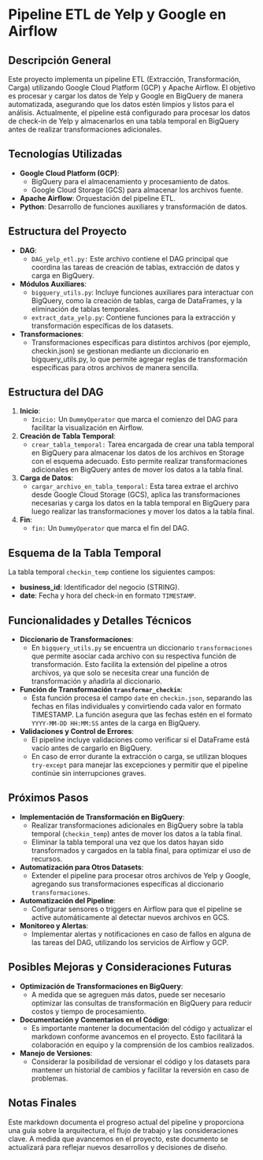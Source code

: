 # Pipeline ETL de Yelp y Google en Airflow

## Descripción General
Este proyecto implementa un pipeline ETL (Extracción, Transformación, Carga) utilizando Google Cloud Platform (GCP) y Apache Airflow. El objetivo es procesar y cargar los datos de Yelp y Google en BigQuery de manera automatizada, asegurando que los datos estén limpios y listos para el análisis. Actualmente, el pipeline está configurado para procesar los datos de check-in de Yelp y almacenarlos en una tabla temporal en BigQuery antes de realizar transformaciones adicionales.

## Tecnologías Utilizadas
- **Google Cloud Platform (GCP)**:
  - BigQuery para el almacenamiento y procesamiento de datos.
  - Google Cloud Storage (GCS) para almacenar los archivos fuente.
- **Apache Airflow**: Orquestación del pipeline ETL.
- **Python**: Desarrollo de funciones auxiliares y transformación de datos.

## Estructura del Proyecto
- **DAG**:
    - `DAG_yelp_etl.py:` Este archivo contiene el DAG principal que coordina las tareas de creación de tablas, extracción de datos y carga en BigQuery.
- **Módulos Auxiliares**:
  - `bigquery_utils.py`: Incluye funciones auxiliares para interactuar con BigQuery, como la creación de tablas, carga de DataFrames, y la eliminación de tablas temporales.
  - `extract_data_yelp.py`: Contiene funciones para la extracción y transformación específicas de los datasets.
- **Transformaciones**: 
    - Transformaciones específicas para distintos archivos (por ejemplo, checkin.json) se gestionan mediante un diccionario en bigquery_utils.py, lo que permite agregar reglas de transformación específicas para otros archivos de manera sencilla.

## Estructura del DAG

1. **Inicio**: 
    - `Inicio:` Un `DummyOperator` que marca el comienzo del DAG para facilitar la visualización en Airflow.
2. **Creación de Tabla Temporal**: 
    - `crear_tabla_temporal:` Tarea encargada de crear una tabla temporal en BigQuery para almacenar los datos de los archivos en Storage con el esquema adecuado. Esto permite realizar transformaciones adicionales en BigQuery antes de mover los datos a la tabla final.
3. **Carga de Datos**: 
    - `cargar_archivo_en_tabla_temporal:` Esta tarea extrae el archivo desde Google Cloud Storage (GCS), aplica las transformaciones necesarias y carga los datos en la tabla temporal en BigQuery para luego realizar las transformaciones y mover los datos a la tabla final.
4. **Fin**: 
    - `fin:` Un `DummyOperator` que marca el fin del DAG.

## Esquema de la Tabla Temporal

La tabla temporal `checkin_temp` contiene los siguientes campos:
- **business_id**: Identificador del negocio (STRING).
- **date**: Fecha y hora del check-in en formato `TIMESTAMP`.

## Funcionalidades y Detalles Técnicos
- **Diccionario de Transformaciones**:
  - En `bigquery_utils.py` se encuentra un diccionario `transformaciones` que permite asociar cada archivo con su respectiva función de transformación. Esto facilita la extensión del pipeline a otros archivos, ya que solo se necesita crear una función de transformación y añadirla al diccionario.
- **Función de Transformación `transformar_checkin`**:
  - Esta función procesa el campo `date` en `checkin.json`, separando las fechas en filas individuales y convirtiendo cada valor en formato TIMESTAMP. La función asegura que las fechas estén en el formato `YYYY-MM-DD HH:MM:SS` antes de la carga en BigQuery.
- **Validaciones y Control de Errores**:
  - El pipeline incluye validaciones como verificar si el DataFrame está vacío antes de cargarlo en BigQuery.
  - En caso de error durante la extracción o carga, se utilizan bloques `try-except` para manejar las excepciones y permitir que el pipeline continúe sin interrupciones graves.

## Próximos Pasos
- **Implementación de Transformación en BigQuery**:
  - Realizar transformaciones adicionales en BigQuery sobre la tabla temporal (`checkin_temp`) antes de mover los datos a la tabla final.
  - Eliminar la tabla temporal una vez que los datos hayan sido transformados y cargados en la tabla final, para optimizar el uso de recursos.
- **Automatización para Otros Datasets**:
  - Extender el pipeline para procesar otros archivos de Yelp y Google, agregando sus transformaciones específicas al diccionario `transformaciones`.
- **Automatización del Pipeline**:
  - Configurar sensores o triggers en Airflow para que el pipeline se active automáticamente al detectar nuevos archivos en GCS.
- **Monitoreo y Alertas**:
  - Implementar alertas y notificaciones en caso de fallos en alguna de las tareas del DAG, utilizando los servicios de Airflow y GCP.

## Posibles Mejoras y Consideraciones Futuras
- **Optimización de Transformaciones en BigQuery**:
  - A medida que se agreguen más datos, puede ser necesario optimizar las consultas de transformación en BigQuery para reducir costos y tiempo de procesamiento.
- **Documentación y Comentarios en el Código**:
  - Es importante mantener la documentación del código y actualizar el markdown conforme avancemos en el proyecto. Esto facilitará la colaboración en equipo y la comprensión de los cambios realizados.
- **Manejo de Versiones**:
  - Considerar la posibilidad de versionar el código y los datasets para mantener un historial de cambios y facilitar la reversión en caso de problemas.


## Notas Finales
Este markdown documenta el progreso actual del pipeline y proporciona una guía sobre la arquitectura, el flujo de trabajo y las consideraciones clave. A medida que avancemos en el proyecto, este documento se actualizará para reflejar nuevos desarrollos y decisiones de diseño.
